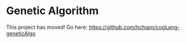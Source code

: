 # Genetic Algorithm

This project has moved! Go here: https://github.com/hchiam/cogLang-geneticAlgo
